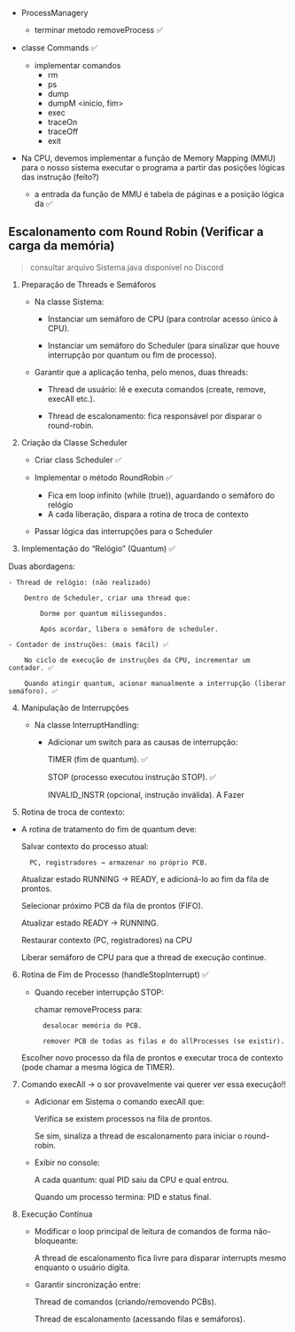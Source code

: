 - ProcessManagery
    - terminar metodo removeProcess ✅
    
- classe Commands ✅
    - implementar comandos
        - rm <id>
        - ps
        - dump <id>
        - dumpM <inicio, fim>
        - exec <id>
        - traceOn
        - traceOff
        - exit

- Na CPU, devemos implementar a função de Memory Mapping (MMU) para o nosso sistema executar o programa a partir das posições lógicas das instrução (feito?)
    - a entrada da função de MMU é tabela de páginas e a posição lógica da  ✅

## Escalonamento com Round Robin  (Verificar a carga da memória)

> consultar arquivo Sistema.java disponível no Discord

1. Preparação de Threads e Semáforos

    - Na classe Sistema:

        - Instanciar um semáforo de CPU (para controlar acesso único à CPU).

        - Instanciar um semáforo do Scheduler (para sinalizar que houve interrupção por quantum ou fim de processo).

    - Garantir que a aplicação tenha, pelo menos, duas threads:

        - Thread de usuário: lê e executa comandos (create, remove, execAll etc.).

        - Thread de escalonamento: fica responsável por disparar o round-robin.

2. Criação da Classe Scheduler

    - Criar class Scheduler ✅

    - Implementar o método RoundRobin ✅

        - Fica em loop infinito (while (true)), aguardando o semáforo do relógio
        - A cada liberação, dispara a rotina de troca de contexto
    
    - Passar lógica das interrupções para o Scheduler


3. Implementação do “Relógio” (Quantum) ✅

Duas abordagens:

    - Thread de relógio: (não realizado)

        Dentro de Scheduler, criar uma thread que:

            Dorme por quantum milissegundos.

            Após acordar, libera o semáforo de scheduler.

    - Contador de instruções: (mais fácil) ✅

        No ciclo de execução de instruções da CPU, incrementar um contador. ✅

        Quando atingir quantum, acionar manualmente a interrupção (liberar semáforo). ✅


4. Manipulação de Interrupções

    - Na classe InterruptHandling:

        - Adicionar um switch para as causas de interrupção:

            TIMER (fim de quantum). ✅

            STOP (processo executou instrução STOP). ✅

            INVALID_INSTR (opcional, instrução inválida). A Fazer


5. Rotina de troca de contexto:

- A rotina de tratamento do fim de quantum deve:

    Salvar contexto do processo atual:

        PC, registradores → armazenar no próprio PCB.

    Atualizar estado
        RUNNING → READY, e adicioná-lo ao fim da fila de prontos.

    Selecionar próximo PCB da fila de prontos (FIFO).

    Atualizar estado
        READY → RUNNING.

    Restaurar contexto (PC, registradores) na CPU

    Liberar semáforo de CPU para que a thread de execução continue.


6. Rotina de Fim de Processo (handleStopInterrupt) ✅

    - Quando receber interrupção STOP: 

        chamar removeProcess para:

            desalocar memória do PCB.

            remover PCB de todas as filas e do allProcesses (se existir).

    Escolher novo processo da fila de prontos e executar troca de contexto (pode chamar a mesma lógica de TIMER).


7. Comando execAll -> o sor provavelmente vai querer ver essa execução!! 

    - Adicionar em Sistema o comando execAll que:

        Verifica se existem processos na fila de prontos.

        Se sim, sinaliza a thread de escalonamento para iniciar o round-robin.

    - Exibir no console:

        A cada quantum: qual PID saiu da CPU e qual entrou.

        Quando um processo termina: PID e status final.


8. Execução Contínua

    - Modificar o loop principal de leitura de comandos de forma não-bloqueante:

        A thread de escalonamento fica livre para disparar interrupts mesmo enquanto o usuário digita.

    - Garantir sincronização entre:

        Thread de comandos (criando/removendo PCBs).

        Thread de escalonamento (acessando filas e semáforos).
